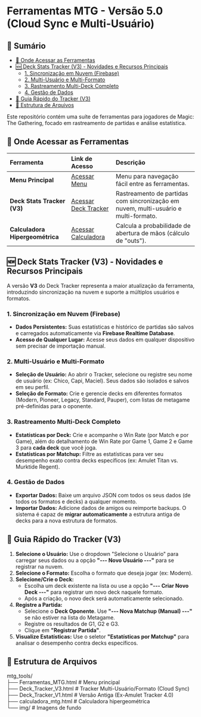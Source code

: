 # **Ferramentas MTG \- Versão 5.0 (Cloud Sync e Multi-Usuário)**

## **🧭 Sumário**

* [🚀 Onde Acessar as Ferramentas](https://www.google.com/search?q=%23onde-acessar-as-ferramentas)  
* [🆕 Deck Stats Tracker (V3) \- Novidades e Recursos Principais](https://www.google.com/search?q=%23deck-stats-tracker-v3---novidades-e-recursos-principais)  
  * [1\. Sincronização em Nuvem (Firebase)](https://www.google.com/search?q=%231-sincronizacao-em-nuvem-firebase)  
  * [2\. Multi-Usuário e Multi-Formato](https://www.google.com/search?q=%232-multi-usuario-e-multi-formato)  
  * [3\. Rastreamento Multi-Deck Completo](https://www.google.com/search?q=%233-rastreamento-multi-deck-completo)  
  * [4\. Gestão de Dados](https://www.google.com/search?q=%234-gestao-de-dados)  
* [📝 Guia Rápido do Tracker (V3)](https://www.google.com/search?q=%23guia-rapido-do-tracker-v3)  
* [💾 Estrutura de Arquivos](https://www.google.com/search?q=%23estrutura-de-arquivos)

Este repositório contém uma suíte de ferramentas para jogadores de Magic: The Gathering, focado em rastreamento de partidas e análise estatística.

## **🚀 Onde Acessar as Ferramentas**

| Ferramenta | Link de Acesso | Descrição |
| :---- | :---- | :---- |
| **Menu Principal** | [Acessar Menu](https://franciscoclaudio.github.io/mtg_tools/Ferramentas_MTG.html) | Menu para navegação fácil entre as ferramentas. |
| **Deck Stats Tracker (V3)** | [Acessar Deck Tracker](https://franciscoclaudio.github.io/mtg_tools/Deck_Tracker_V3.html) | Rastreamento de partidas com sincronização em nuvem, multi-usuário e multi-formato. |
| **Calculadora Hipergeométrica** | [Acessar Calculadora](https://www.google.com/search?q=https://franciscoclaudio.github.io/mtg_tools/calculadora_mtg.html) | Calcula a probabilidade de abertura de mãos (cálculo de "outs"). |

## **🆕 Deck Stats Tracker (V3) \- Novidades e Recursos Principais**

A versão **V3** do Deck Tracker representa a maior atualização da ferramenta, introduzindo sincronização na nuvem e suporte a múltiplos usuários e formatos.

### **1\. Sincronização em Nuvem (Firebase)**

* **Dados Persistentes:** Suas estatísticas e histórico de partidas são salvos e carregados automaticamente via **Firebase Realtime Database**.  
* **Acesso de Qualquer Lugar:** Acesse seus dados em qualquer dispositivo sem precisar de importação manual.

### **2\. Multi-Usuário e Multi-Formato**

* **Seleção de Usuário:** Ao abrir o Tracker, selecione ou registre seu nome de usuário (ex: Chico, Capi, Maciel). Seus dados são isolados e salvos em seu perfil.  
* **Seleção de Formato:** Crie e gerencie decks em diferentes formatos (Modern, Pioneer, Legacy, Standard, Pauper), com listas de metagame pré-definidas para o oponente.

### **3\. Rastreamento Multi-Deck Completo**

* **Estatísticas por Deck:** Crie e acompanhe o Win Rate (por Match e por Game), além do detalhamento de Win Rate por Game 1, Game 2 e Game 3 para **cada deck** que você joga.  
* **Estatísticas por Matchup:** Filtre as estatísticas para ver seu desempenho exato contra decks específicos (ex: Amulet Titan vs. Murktide Regent).

### **4\. Gestão de Dados**

* **Exportar Dados:** Baixe um arquivo JSON com todos os seus dados (de todos os formatos e decks) a qualquer momento.  
* **Importar Dados:** Adicione dados de amigos ou reimporte backups. O sistema é capaz de **migrar automaticamente** a estrutura antiga de decks para a nova estrutura de formatos.

## **📝 Guia Rápido do Tracker (V3)**

1. **Selecione o Usuário:** Use o dropdown "Selecione o Usuário" para carregar seus dados ou a opção **"--- Novo Usuário \---"** para se registrar na nuvem.  
2. **Selecione o Formato:** Escolha o formato que deseja jogar (ex: Modern).  
3. **Selecione/Crie o Deck:**  
   * Escolha um deck existente na lista ou use a opção **"--- Criar Novo Deck \---"** para registrar um novo deck naquele formato.  
   * Após a criação, o novo deck será automaticamente selecionado.  
4. **Registre a Partida:**  
   * Selecione o **Deck Oponente**. Use **"--- Nova Matchup (Manual) \---"** se não estiver na lista do Metagame.  
   * Registre os resultados de G1, G2 e G3.  
   * Clique em **"Registrar Partida"**.  
5. **Visualize Estatísticas:** Use o seletor **"Estatísticas por Matchup"** para analisar o desempenho contra decks específicos.

## **💾 Estrutura de Arquivos**

mtg\_tools/  
├── Ferramentas\_MTG.html          \# Menu principal  
├── Deck\_Tracker\_V3.html          \# Tracker Multi-Usuário/Formato (Cloud Sync)  
├── Deck\_Tracker\_V1.html          \# Versão Antiga (Ex-Amulet Tracker 4.0)  
├── calculadora\_mtg.html          \# Calculadora hipergeométrica  
└── img/                          \# Imagens de fundo
